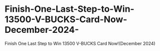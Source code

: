 # Finish-One-Last-Step-to-Win-13500-V-BUCKS-Card-Now-December-2024-
Finish One Last Step to Win 13500 V-BUCKS Card Now!(December 2024)
